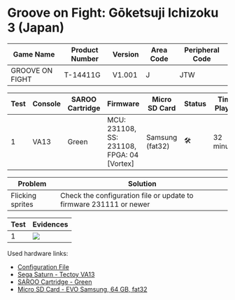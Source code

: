 # Groove on Fight: Gōketsuji Ichizoku 3 (Japan)

| Game Name       | Product Number | Version | Area Code | Peripheral Code |
| --------------- | -------------- | ------- | --------- | --------------- |
| GROOVE ON FIGHT | T-14411G       | V1.001  | J         | JTW             |

| Test | Console | SAROO Cartridge | Firmware                                   | Micro SD Card   | Status              | Time Played |
| ---- | ------- | --------------- | ------------------------------------------ | --------------- | ------------------- | ----------- |
| 1    | VA13    | Green           | MCU: 231108, SS: 231108, FPGA: 04 [Vortex] | Samsung (fat32) | :hammer_and_wrench: | 32 minutes  |

| Problem          | Solution                                                           |
| ---------------- | ------------------------------------------------------------------ |
| Flicking sprites | Check the configuration file or update to firmware 231111 or newer |

| Test | Evidences                                                                                        |
| ---- | ------------------------------------------------------------------------------------------------ |
| 1    | [![](https://img.youtube.com/vi/K3ajIqWbAVw/0.jpg)](https://www.youtube.com/watch?v=K3ajIqWbAVw) |

Used hardware links:

- [Configuration File](https://github.com/williamdsw/saroo-configuration-list/tree/master/J/T-3602G)
- [Sega Saturn - Tectoy VA13](../../../../Info/Consoles/VA13/README.md)
- [SAROO Cartridge - Green](../../../../Info/Cartridges/RetroGameParadiseStore/1.32F/README.md)
- [Micro SD Card - EVO Samsung, 64 GB, fat32](../../../../Info/SdCards/Samsung/64GB/fat32/README.md)
